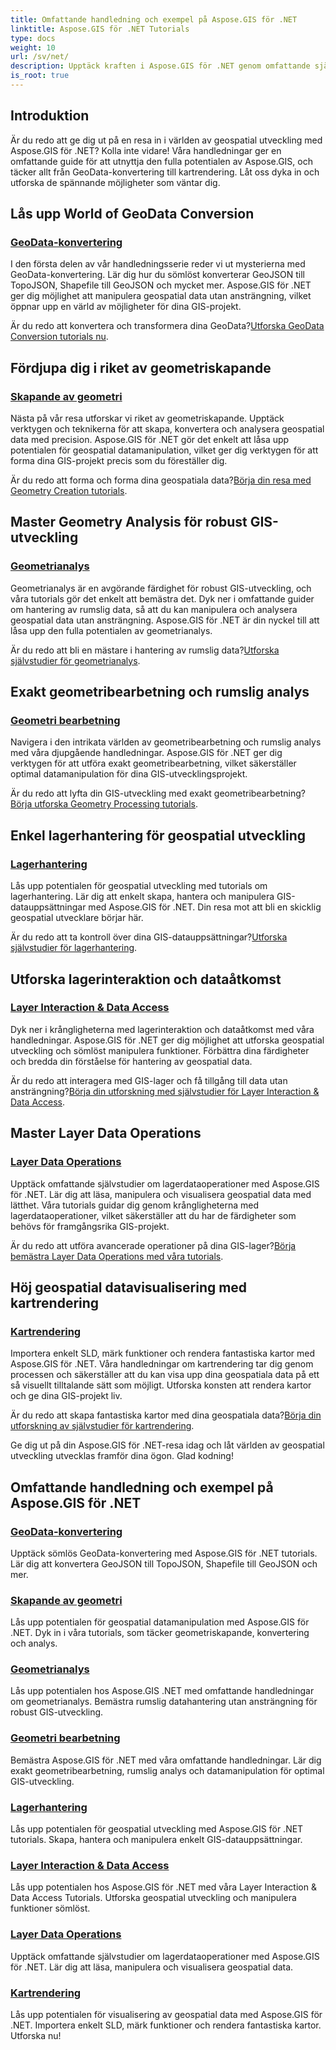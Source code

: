 ```yaml
---
title: Omfattande handledning och exempel på Aspose.GIS för .NET
linktitle: Aspose.GIS för .NET Tutorials
type: docs
weight: 10
url: /sv/net/
description: Upptäck kraften i Aspose.GIS för .NET genom omfattande självstudier. Master GeoData-konvertering, skapande av geometri, analys, lagerhantering och mer.
is_root: true
---
```


## Introduktion

Är du redo att ge dig ut på en resa in i världen av geospatial utveckling med Aspose.GIS för .NET? Kolla inte vidare! Våra handledningar ger en omfattande guide för att utnyttja den fulla potentialen av Aspose.GIS, och täcker allt från GeoData-konvertering till kartrendering. Låt oss dyka in och utforska de spännande möjligheter som väntar dig.

## Lås upp World of GeoData Conversion

### [GeoData-konvertering](./geo-data-conversion/)

I den första delen av vår handledningsserie reder vi ut mysterierna med GeoData-konvertering. Lär dig hur du sömlöst konverterar GeoJSON till TopoJSON, Shapefile till GeoJSON och mycket mer. Aspose.GIS för .NET ger dig möjlighet att manipulera geospatial data utan ansträngning, vilket öppnar upp en värld av möjligheter för dina GIS-projekt.

 Är du redo att konvertera och transformera dina GeoData?[Utforska GeoData Conversion tutorials nu](./geo-data-conversion/).

## Fördjupa dig i riket av geometriskapande

### [Skapande av geometri](./geometry-creation/)

Nästa på vår resa utforskar vi riket av geometriskapande. Upptäck verktygen och teknikerna för att skapa, konvertera och analysera geospatial data med precision. Aspose.GIS för .NET gör det enkelt att låsa upp potentialen för geospatial datamanipulation, vilket ger dig verktygen för att forma dina GIS-projekt precis som du föreställer dig.

 Är du redo att forma och forma dina geospatiala data?[Börja din resa med Geometry Creation tutorials](./geometry-creation/).

## Master Geometry Analysis för robust GIS-utveckling

### [Geometrianalys](./geometry-analysis/)

Geometrianalys är en avgörande färdighet för robust GIS-utveckling, och våra tutorials gör det enkelt att bemästra det. Dyk ner i omfattande guider om hantering av rumslig data, så att du kan manipulera och analysera geospatial data utan ansträngning. Aspose.GIS för .NET är din nyckel till att låsa upp den fulla potentialen av geometrianalys.

 Är du redo att bli en mästare i hantering av rumslig data?[Utforska självstudier för geometrianalys](./geometry-analysis/).

## Exakt geometribearbetning och rumslig analys

### [Geometri bearbetning](./geometry-processing/)

Navigera i den intrikata världen av geometribearbetning och rumslig analys med våra djupgående handledningar. Aspose.GIS för .NET ger dig verktygen för att utföra exakt geometribearbetning, vilket säkerställer optimal datamanipulation för dina GIS-utvecklingsprojekt.

 Är du redo att lyfta din GIS-utveckling med exakt geometribearbetning?[Börja utforska Geometry Processing tutorials](./geometry-processing/).

## Enkel lagerhantering för geospatial utveckling

### [Lagerhantering](./layer-management/)

Lås upp potentialen för geospatial utveckling med tutorials om lagerhantering. Lär dig att enkelt skapa, hantera och manipulera GIS-datauppsättningar med Aspose.GIS för .NET. Din resa mot att bli en skicklig geospatial utvecklare börjar här.

 Är du redo att ta kontroll över dina GIS-datauppsättningar?[Utforska självstudier för lagerhantering](./layer-management/).

## Utforska lagerinteraktion och dataåtkomst

### [Layer Interaction & Data Access](./layer-interaction-and-data-access/)

Dyk ner i krångligheterna med lagerinteraktion och dataåtkomst med våra handledningar. Aspose.GIS för .NET ger dig möjlighet att utforska geospatial utveckling och sömlöst manipulera funktioner. Förbättra dina färdigheter och bredda din förståelse för hantering av geospatial data.

 Är du redo att interagera med GIS-lager och få tillgång till data utan ansträngning?[Börja din utforskning med självstudier för Layer Interaction & Data Access](./layer-interaction-and-data-access/).

## Master Layer Data Operations

### [Layer Data Operations](./layer-data-operations/)

Upptäck omfattande självstudier om lagerdataoperationer med Aspose.GIS för .NET. Lär dig att läsa, manipulera och visualisera geospatial data med lätthet. Våra tutorials guidar dig genom krångligheterna med lagerdataoperationer, vilket säkerställer att du har de färdigheter som behövs för framgångsrika GIS-projekt.

 Är du redo att utföra avancerade operationer på dina GIS-lager?[Börja bemästra Layer Data Operations med våra tutorials](./layer-data-operations/).

## Höj geospatial datavisualisering med kartrendering

### [Kartrendering](./map-rendering/)

Importera enkelt SLD, märk funktioner och rendera fantastiska kartor med Aspose.GIS för .NET. Våra handledningar om kartrendering tar dig genom processen och säkerställer att du kan visa upp dina geospatiala data på ett så visuellt tilltalande sätt som möjligt. Utforska konsten att rendera kartor och ge dina GIS-projekt liv.

 Är du redo att skapa fantastiska kartor med dina geospatiala data?[Börja din utforskning av självstudier för kartrendering](./map-rendering/).

Ge dig ut på din Aspose.GIS för .NET-resa idag och låt världen av geospatial utveckling utvecklas framför dina ögon. Glad kodning!
## Omfattande handledning och exempel på Aspose.GIS för .NET 
### [GeoData-konvertering](./geo-data-conversion/)
Upptäck sömlös GeoData-konvertering med Aspose.GIS för .NET tutorials. Lär dig att konvertera GeoJSON till TopoJSON, Shapefile till GeoJSON och mer.
### [Skapande av geometri](./geometry-creation/)
Lås upp potentialen för geospatial datamanipulation med Aspose.GIS för .NET. Dyk in i våra tutorials, som täcker geometriskapande, konvertering och analys.
### [Geometrianalys](./geometry-analysis/)
Lås upp potentialen hos Aspose.GIS .NET med omfattande handledningar om geometrianalys. Bemästra rumslig datahantering utan ansträngning för robust GIS-utveckling.
### [Geometri bearbetning](./geometry-processing/)
Bemästra Aspose.GIS för .NET med våra omfattande handledningar. Lär dig exakt geometribearbetning, rumslig analys och datamanipulation för optimal GIS-utveckling.
### [Lagerhantering](./layer-management/)
Lås upp potentialen för geospatial utveckling med Aspose.GIS för .NET tutorials. Skapa, hantera och manipulera enkelt GIS-datauppsättningar. 
### [Layer Interaction & Data Access](./layer-interaction-and-data-access/)
Lås upp potentialen hos Aspose.GIS för .NET med våra Layer Interaction & Data Access Tutorials. Utforska geospatial utveckling och manipulera funktioner sömlöst.
### [Layer Data Operations](./layer-data-operations/)
Upptäck omfattande självstudier om lagerdataoperationer med Aspose.GIS för .NET. Lär dig att läsa, manipulera och visualisera geospatial data.
### [Kartrendering](./map-rendering/)
Lås upp potentialen för visualisering av geospatial data med Aspose.GIS för .NET. Importera enkelt SLD, märk funktioner och rendera fantastiska kartor. Utforska nu!
